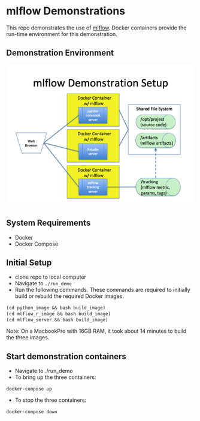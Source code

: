 # mlflow Demonstrations

This repo demonstrates the use of [mlflow](https://github.com/mlflow/mlflow).  Docker containers
provide the run-time environment for this demonstration.

## Demonstration Environment
![](images/demo_environment_architecture.png)


## System Requirements
* Docker
* Docker Compose


## Initial Setup
* clone repo to local computer
* Navigate to `./run_demo`
* Run the following commands.  These commands are required 
to initially build or rebuild the required Docker images.
```
(cd python_image && bash build_image)
(cd mlflow_r_image && bash build_image)
(cd mlflow_server && bash build_image)
```
Note:  On a MacbookPro with 16GB RAM, it took about 14 minutes to 
build the three images.


## Start demonstration containers
* Navigate to ./run_demo
* To bring up the three containers:
```
docker-compose up
```
* To stop the three containers:
```
docker-compose down
```
